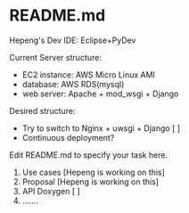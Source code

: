 README.md
=========
Hepeng's Dev IDE: Eclipse+PyDev

Current Server structure:
* EC2 instance: AWS Micro Linux AMI
* database: AWS RDS(mysql)
* web server: Apache + mod_wsgi + Django
    
Desired structure:

- Try to switch to Nginx + uwsgi + Django   [ ]
- Continuous deployment?

Edit README.md to specify your task here.

1. Use cases [Hepeng is working on this]
2. Proposal [Hepeng is working on this]
3. API Doxygen [ ]
4. .......

